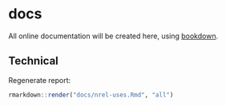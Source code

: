 # docs

All online documentation will be created here, using [bookdown](bookdown.org/yihui/bookdown).

## Technical

Regenerate report:

```r
rmarkdown::render("docs/nrel-uses.Rmd", "all")
```